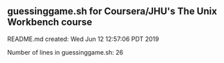 ## guessinggame.sh for Coursera/JHU's The Unix Workbench course

README.md created: Wed Jun 12 12:57:06 PDT 2019

Number of lines in guessinggame.sh: 26
